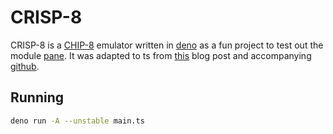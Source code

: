 # CRISP-8

CRISP-8 is a [CHIP-8](https://en.wikipedia.org/wiki/CHIP-8) emulator written in [deno](https://deno.land/)
as a fun project to test out the module [pane](https://github.com/denosaurs/pane). It was adapted to ts
from [this](https://blog.scottlogic.com/2017/12/13/chip8-emulator-webassembly-rust.html) blog post and
accompanying [github](https://github.com/ColinEberhardt/wasm-rust-chip8).

## Running

```bash
deno run -A --unstable main.ts
```
